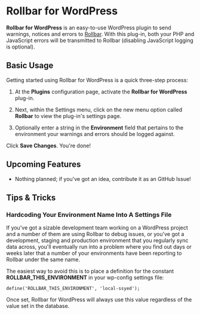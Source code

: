 # Rollbar for WordPress #

**Rollbar for WordPress** is an easy-to-use WordPress plugin to send warnings, notices and errors to [Rollbar](http://rollbar.com/).
With this plug-in, both your PHP and JavaScript errors will be transmitted to Rollbar (disabling JavaScript logging is optional).

## Basic Usage ##

Getting started using Rollbar for WordPress is a quick three-step process:

1. At the **Plugins** configuration page, activate the **Rollbar for WordPress** plug-in.

2. Next, within the Settings menu, click on the new menu option called **Rollbar** to view the plug-in's settings page. 

3. Optionally enter a string in the **Environment** field that pertains to the environment your warnings and errors should be logged 
against.

Click **Save Changes**. You're done!


## Upcoming Features ##

* Nothing planned; if you've got an idea, contribute it as an GitHub Issue!


## Tips & Tricks ##

### Hardcoding Your Environment Name Into A Settings File ###

If you've got a sizable development team working on a WordPress project and a number of them are using Rollbar to debug issues, or 
you've got a development, staging and production environment that you regularly sync data across, you'll eventually run into a 
problem where you find out days or weeks later that a number of your environments have been reporting to Rollbar under the same 
name. 

The easiest way to avoid this is to place a definition for the constant **ROLLBAR_THIS_ENVIRONMENT** in your wp-config settings 
file:

	define('ROLLBAR_THIS_ENVIRONMENT', 'local-ssyed');

Once set, Rollbar for WordPress will always use this value regardless of the value set in the database.